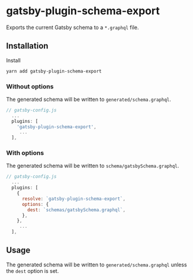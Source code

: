 # gatsby-plugin-schema-export

Exports the current Gatsby schema to a `*.graphql` file.

## Installation

Install

```bash
yarn add gatsby-plugin-schema-export
```

### Without options
The generated schema will be written to `generated/schema.graphql`.
```js
// gatsby-config.js
  ...
  plugins: [
    'gatsby-plugin-schema-export',
     ...
  ],
```

### With options
The generated schema will be written to `schema/gatsbySchema.graphql`.
```js
// gatsby-config.js
  ...
  plugins: [
    {
      resolve: `gatsby-plugin-schema-export`,
      options: {
        dest: `schemas/gatsbySchema.graphql`,
      },
    },
     ...
  ],
```

## Usage
The generated schema will be written to `generated/schema.graphql` unless the `dest` option is set.

